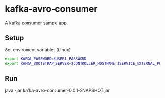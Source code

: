 # kafka-avro-consumer

A kafka consumer sample app.

## Setup

Set enviroment variables (Linux)
```bash
export KAFKA_PASSWORD=$USER1_PASSWORD
export KAFKA_BOOTSTRAP_SERVER=$CONTROLLER_HOSTNAME:$SERVICE_EXTERNAL_PORT
```
## Run

java -jar kafka-avro-consumer-0.0.1-SNAPSHOT.jar
